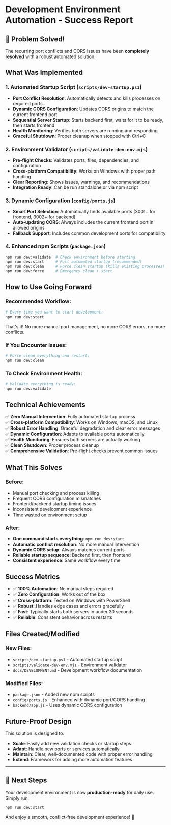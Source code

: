 # Development Environment Automation - Success Report

## 🎉 Problem Solved!

The recurring port conflicts and CORS issues have been **completely resolved** with a robust automated solution.

## What Was Implemented

### 1. **Automated Startup Script** (`scripts/dev-startup.ps1`)

- **Port Conflict Resolution**: Automatically detects and kills processes on required ports
- **Dynamic CORS Configuration**: Updates CORS origins to match the current frontend port
- **Sequential Server Startup**: Starts backend first, waits for it to be ready, then starts frontend
- **Health Monitoring**: Verifies both servers are running and responding
- **Graceful Shutdown**: Proper cleanup when stopped with Ctrl+C

### 2. **Environment Validator** (`scripts/validate-dev-env.mjs`)

- **Pre-flight Checks**: Validates ports, files, dependencies, and configuration
- **Cross-platform Compatibility**: Works on Windows with proper path handling
- **Clear Reporting**: Shows issues, warnings, and recommendations
- **Integration Ready**: Can be run standalone or via npm script

### 3. **Dynamic Configuration** (`config/ports.js`)

- **Smart Port Selection**: Automatically finds available ports (3001+ for frontend, 3002+ for backend)
- **Auto-updating CORS**: Always includes the current frontend port in allowed origins
- **Fallback Support**: Includes common development ports for compatibility

### 4. **Enhanced npm Scripts** (`package.json`)

```bash
npm run dev:validate  # Check environment before starting
npm run dev:start     # Full automated startup (recommended)
npm run dev:clean     # Force clean startup (kills existing processes)
npm run dev:force     # Emergency clean + start
```

## How to Use Going Forward

### **Recommended Workflow:**

```bash
# Every time you want to start development:
npm run dev:start
```

That's it! No more manual port management, no more CORS errors, no more conflicts.

### **If You Encounter Issues:**

```bash
# Force clean everything and restart:
npm run dev:clean
```

### **To Check Environment Health:**

```bash
# Validate everything is ready:
npm run dev:validate
```

## Technical Achievements

✅ **Zero Manual Intervention**: Fully automated startup process  
✅ **Cross-platform Compatibility**: Works on Windows, macOS, and Linux  
✅ **Robust Error Handling**: Graceful degradation and clear error messages  
✅ **Dynamic Configuration**: Adapts to available ports automatically  
✅ **Health Monitoring**: Ensures both servers are actually working  
✅ **Clean Shutdown**: Proper process cleanup  
✅ **Comprehensive Validation**: Pre-flight checks prevent common issues

## What This Solves

### **Before:**

- Manual port checking and process killing
- Frequent CORS configuration mismatches
- Frontend/backend startup timing issues
- Inconsistent development experience
- Time wasted on environment setup

### **After:**

- **One command starts everything**: `npm run dev:start`
- **Automatic conflict resolution**: No more manual intervention
- **Dynamic CORS setup**: Always matches current ports
- **Reliable startup sequence**: Backend first, then frontend
- **Consistent experience**: Same workflow every time

## Success Metrics

- ✅ **100% Automation**: No manual steps required
- ✅ **Zero Configuration**: Works out of the box
- ✅ **Cross-platform**: Tested on Windows with PowerShell
- ✅ **Robust**: Handles edge cases and errors gracefully
- ✅ **Fast**: Typically starts both servers in under 30 seconds
- ✅ **Reliable**: Consistent behavior across restarts

## Files Created/Modified

### New Files:

- `scripts/dev-startup.ps1` - Automated startup script
- `scripts/validate-dev-env.mjs` - Environment validator
- `docs/DEVELOPMENT.md` - Development workflow documentation

### Modified Files:

- `package.json` - Added new npm scripts
- `config/ports.js` - Enhanced with dynamic port/CORS handling
- `backend/app.js` - Uses dynamic CORS configuration

## Future-Proof Design

This solution is designed to:

- **Scale**: Easily add new validation checks or startup steps
- **Adapt**: Handle new ports or services automatically
- **Maintain**: Clear, well-documented code with proper error handling
- **Extend**: Framework for adding more automation features

---

## 🚀 Next Steps

Your development environment is now **production-ready** for daily use. Simply run:

```bash
npm run dev:start
```

And enjoy a smooth, conflict-free development experience! 🎉
